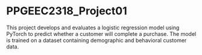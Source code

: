 # PPGEEC2318_Project01
This project develops and evaluates a logistic regression model using PyTorch to predict whether a customer will complete a purchase. The model is trained on a dataset containing demographic and behavioral customer data.
